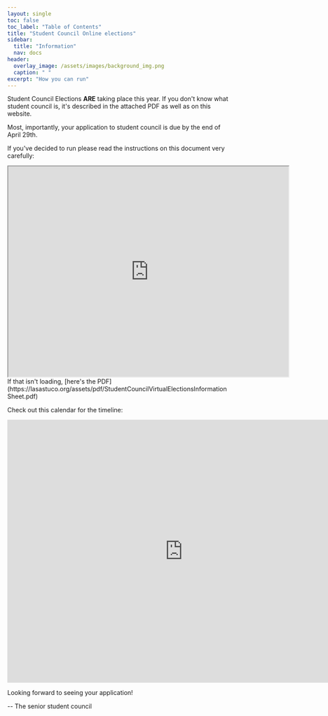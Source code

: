 ```yaml
---
layout: single
toc: false
toc_label: "Table of Contents"
title: "Student Council Online elections"
sidebar:
  title: "Information"
  nav: docs
header:
  overlay_image: /assets/images/background_img.png
  caption: " "
excerpt: "How you can run"
---
```

Student Council Elections **ARE** taking place this year. If you don't know what student council is, it's described in the attached PDF as well as on this website.

Most, importantly, your application to student council is due by the end of April 29th.

If you've decided to run please read the instructions on this document very carefully:
<iframe src="https://docs.google.com/file/d/1jksNch_U3aSc90kpGpGBWqHNGBHGNMxR/preview" width="640" height="480"></iframe>
If that isn't loading, [here's the PDF](https://lasastuco.org/assets/pdf/StudentCouncilVirtualElectionsInformationSheet.pdf)

Check out this calendar for the timeline:
<iframe src="https://calendar.google.com/calendar/embed?src=ceksrj1snb6ipb1b9urre3jrl8%40group.calendar.google.com&ctz=America%2FChicago" style="border: 0" width="800" height="600" frameborder="0" scrolling="no"></iframe>


Looking forward to seeing your application!

-- The senior student council
